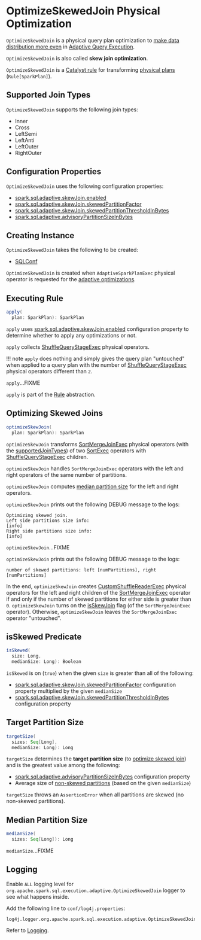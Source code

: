 # OptimizeSkewedJoin Physical Optimization

`OptimizeSkewedJoin` is a physical query plan optimization to [make data distribution more even](#apply) in [Adaptive Query Execution](../new-and-noteworthy/adaptive-query-execution.md).

`OptimizeSkewedJoin` is also called **skew join optimization**.

`OptimizeSkewedJoin` is a [Catalyst rule](../catalyst/Rule.md) for transforming [physical plans](../physical-operators/SparkPlan.md) (`Rule[SparkPlan]`).

## <span id="supportedJoinTypes"> Supported Join Types

`OptimizeSkewedJoin` supports the following join types:

* Inner
* Cross
* LeftSemi
* LeftAnti
* LeftOuter
* RightOuter

## Configuration Properties

`OptimizeSkewedJoin` uses the following configuration properties:

* [spark.sql.adaptive.skewJoin.enabled](../configuration-properties.md#spark.sql.adaptive.skewJoin.enabled)
* [spark.sql.adaptive.skewJoin.skewedPartitionFactor](../configuration-properties.md#spark.sql.adaptive.skewJoin.skewedPartitionFactor)
* [spark.sql.adaptive.skewJoin.skewedPartitionThresholdInBytes](../configuration-properties.md#spark.sql.adaptive.skewJoin.skewedPartitionThresholdInBytes)
* [spark.sql.adaptive.advisoryPartitionSizeInBytes](../configuration-properties.md#spark.sql.adaptive.advisoryPartitionSizeInBytes) 

## Creating Instance

`OptimizeSkewedJoin` takes the following to be created:

* <span id="conf"> [SQLConf](../SQLConf.md)

`OptimizeSkewedJoin` is created when `AdaptiveSparkPlanExec` physical operator is requested for the [adaptive optimizations](../physical-operators/AdaptiveSparkPlanExec.md#queryStageOptimizerRules).

## <span id="apply"> Executing Rule

```scala
apply(
  plan: SparkPlan): SparkPlan
```

`apply` uses [spark.sql.adaptive.skewJoin.enabled](../configuration-properties.md#spark.sql.adaptive.skewJoin.enabled) configuration property to determine whether to apply any optimizations or not.

`apply` collects [ShuffleQueryStageExec](../physical-operators/ShuffleQueryStageExec.md) physical operators.

!!! note
    `apply` does nothing and simply gives the query plan "untouched" when applied to a query plan with the number of [ShuffleQueryStageExec](../physical-operators/ShuffleQueryStageExec.md) physical operators different than `2`.

`apply`...FIXME

`apply` is part of the [Rule](../catalyst/Rule.md#apply) abstraction.

## <span id="optimizeSkewJoin"> Optimizing Skewed Joins

```scala
optimizeSkewJoin(
  plan: SparkPlan): SparkPlan
```

`optimizeSkewJoin` transforms [SortMergeJoinExec](../physical-operators/SortMergeJoinExec.md) physical operators (with the [supportedJoinTypes](#supportedJoinTypes)) of two [SortExec](../physical-operators/SortExec.md) operators with [ShuffleQueryStageExec](../physical-operators/ShuffleQueryStageExec.md) children.

`optimizeSkewJoin` handles `SortMergeJoinExec` operators with the left and right operators of the same number of partitions.

`optimizeSkewJoin` computes [median partition size](#medianSize) for the left and right operators.

`optimizeSkewJoin` prints out the following DEBUG message to the logs:

```text
Optimizing skewed join.
Left side partitions size info:
[info]
Right side partitions size info:
[info]
```

`optimizeSkewJoin`...FIXME

`optimizeSkewJoin` prints out the following DEBUG message to the logs:

```text
number of skewed partitions: left [numPartitions], right [numPartitions]
```

In the end, `optimizeSkewJoin` creates [CustomShuffleReaderExec](../physical-operators/CustomShuffleReaderExec.md) physical operators for the left and right children of the [SortMergeJoinExec](../physical-operators/SortMergeJoinExec.md) operator if and only if the number of skewed partitions for either side is greater than `0`. `optimizeSkewJoin` turns on the [isSkewJoin](../physical-operators/SortMergeJoinExec.md#isSkewJoin) flag (of the `SortMergeJoinExec` operator). Otherwise, `optimizeSkewJoin` leaves the `SortMergeJoinExec` operator "untouched".

## <span id="isSkewed"> isSkewed Predicate

```scala
isSkewed(
  size: Long,
  medianSize: Long): Boolean
```

`isSkewed` is on (`true`) when the given `size` is greater than all of the following:

* [spark.sql.adaptive.skewJoin.skewedPartitionFactor](../configuration-properties.md#spark.sql.adaptive.skewJoin.skewedPartitionFactor) configuration property multiplied by the given `medianSize`
* [spark.sql.adaptive.skewJoin.skewedPartitionThresholdInBytes](../configuration-properties.md#spark.sql.adaptive.skewJoin.skewedPartitionThresholdInBytes) configuration property

## <span id="targetSize"> Target Partition Size

```scala
targetSize(
  sizes: Seq[Long],
  medianSize: Long): Long
```

`targetSize` determines the **target partition size** (to [optimize skewed join](#optimizeSkewJoin)) and is the greatest value among the following:

* [spark.sql.adaptive.advisoryPartitionSizeInBytes](../configuration-properties.md#spark.sql.adaptive.advisoryPartitionSizeInBytes) configuration property
* Average size of [non-skewed partitions](#isSkewed) (based on the given `medianSize`)

`targetSize` throws an `AssertionError` when all partitions are skewed (no non-skewed partitions).

## <span id="medianSize"> Median Partition Size

```scala
medianSize(
  sizes: Seq[Long]): Long
```

`medianSize`...FIXME

## Logging

Enable `ALL` logging level for `org.apache.spark.sql.execution.adaptive.OptimizeSkewedJoin` logger to see what happens inside.

Add the following line to `conf/log4j.properties`:

```text
log4j.logger.org.apache.spark.sql.execution.adaptive.OptimizeSkewedJoin=ALL
```

Refer to [Logging](../spark-logging.md).
